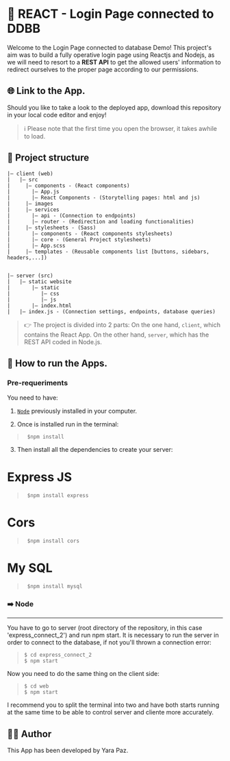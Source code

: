 # 🧍 REACT - Login Page connected to DDBB

Welcome to the Login Page connected to database Demo! This project's aim was to build a fully operative login page using Reactjs and Nodejs, as we will need to resort to a **REST API** to get the allowed users' information to redirect ourselves to the proper page according to our permissions.

## 🌐 Link to the App.

Should you like to take a look to the deployed app, download this repository in your local code editor and enjoy!

> ℹ️ Please note that the first time you open the browser, it takes awhile to load.


## 🧱 Project structure

```
|– client (web)
|   |– src
|     |– components - (React components)
|       |– App.js
|       |– React Components - (Storytelling pages: html and js)
|     |– images
|     |– services
|       |– api - (Connection to endpoints)
|       |– router - (Redirection and loading functionalities)
|     |– stylesheets - (Sass)
|       |– components - (React components stylesheets)
|       |– core - (General Project stylesheets)
|       |– App.scss
|     |– templates - (Reusable components list [buttons, sidebars, headers,...])


|– server (src)
|   |– static website
|       |– static
|          |– css 
|          |– js
|       |– index.html 
|   |– index.js - (Connection settings, endpoints, database queries)
```
> 👉 The project is divided into 2 parts: On the one hand, ```client```, which contains the React App. On the other hand, ```server```, which has the REST API coded in Node.js. 

## 🚀 How to run the Apps.

### Pre-requeriments

You need to have:

1. [```Node```](https://nodejs.org/es/) previously installed in your computer. 

2. Once is installed run in the terminal:

> ```console
>  $npm install
> ```

3. Then install all the dependencies to create your server:

# Express JS 

> ```console
>  $npm install express
> ```

# Cors

> ```console
>  $npm install cors
> ```

# My SQL

> ```console
>  $npm install mysql
> ```

### ➡️ Node
***

You have to go to server (root directory of the repository, in this case 'express_connect_2') and run npm start. It is necessary to run the server in order to connect to the database, if not you'll thrown a connection error:

> ```console
> $ cd express_connect_2
> $ npm start
> ```

Now you need to do the same thing on the client side:

> ``` console
> $ cd web
> $ npm start
> ```

I recommend you to split the terminal into two and have both starts running at the same time to be able to control server and cliente more accurately.

## 👩‍💻 Author

This App has been developed by Yara Paz.
